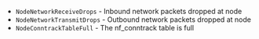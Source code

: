 * `NodeNetworkReceiveDrops` - Inbound network packets dropped at node
* `NodeNetworkTransmitDrops` - Outbound network packets dropped at node
* `NodeConntrackTableFull` - The nf_conntrack table is full




